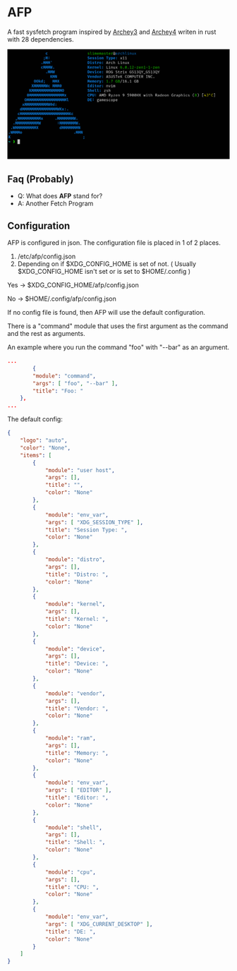 # AFP
A fast sysfetch program inspired by [Archey3](https://github.com/lclarkmichalek/archey3) and [Archey4](https://github.com/HorlogeSkynet/archey4) writen in rust with 28 dependencies.

![Screenshot](https://github.com/Slimemaster0/afp/blob/main/screenshots/1.png)

## Faq (Probably)
- Q: What does **AFP** stand for?
- A: Another Fetch Program

## Configuration
AFP is configured in json.
The configuration file is placed in 1 of 2 places.
1. /etc/afp/config.json
2. Depending on if $XDG_CONFIG_HOME is set of not. ( Usually $XDG_CONFIG_HOME isn't set or is set to $HOME/.config )

  Yes -> $XDG_CONFIG_HOME/afp/config.json
  
  No  -> $HOME/.config/afp/config.json

If no config file is found, then AFP will use the default configuration.

There is a "command" module that uses the first argument as the command and the rest as arguments.

An example where you run the command "foo" with "--bar" as an argument.
```json
...
        {
	    "module": "command",
	    "args": [ "foo", "--bar" ],
	    "title": "Foo: "
	},
...
```

The default config:
```json
{
    "logo": "auto",
    "color": "None",
    "items": [
        {
            "module": "user host",
            "args": [],
            "title": "",
            "color": "None"
        },
        {
            "module": "env_var",
            "args": [ "XDG_SESSION_TYPE" ],
            "title": "Session Type: ",
            "color": "None"
        },
        {
            "module": "distro",
            "args": [],
            "title": "Distro: ",
            "color": "None"
        },
        {
            "module": "kernel",
            "args": [],
            "title": "Kernel: ",
            "color": "None"
        },
        {
            "module": "device",
            "args": [],
            "title": "Device: ",
            "color": "None"
        },
        {
            "module": "vendor",
            "args": [],
            "title": "Vendor: ",
            "color": "None"
        },
        {
            "module": "ram",
            "args": [],
            "title": "Memory: ",
            "color": "None"
        },
        {
            "module": "env_var",
            "args": [ "EDITOR" ],
            "title": "Editor: ",
            "color": "None"
        },
        {
            "module": "shell",
            "args": [],
            "title": "Shell: ",
            "color": "None"
        },
        {
            "module": "cpu",
            "args": [],
            "title": "CPU: ",
            "color": "None"
        },
        {
            "module": "env_var",
            "args": [ "XDG_CURRENT_DESKTOP" ],
            "title": "DE: ",
            "color": "None"
        }
    ]
}
```
